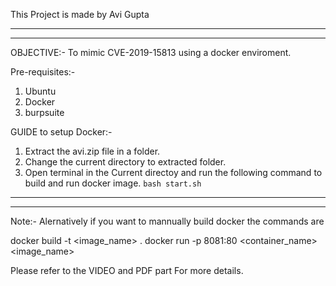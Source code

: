 This Project is made by Avi Gupta 

-----------------------------------------------------------------------------
-----------------------------------------------------------------------------

OBJECTIVE:- To mimic CVE-2019-15813 using a docker enviroment.

Pre-requisites:-
1. Ubuntu 
2. Docker 
3. burpsuite


GUIDE to setup Docker:-

1. Extract the avi.zip file in a folder.
2. Change the current directory to extracted folder.
3. Open terminal in the Current directoy and run the following command to build and run docker image.
	`bash start.sh`


-----------------------------------------------------------------------------
-----------------------------------------------------------------------------
Note:- Alernatively if you want to mannually build docker the commands are 

docker build -t <image_name> .
docker run -p 8081:80 <container_name> <image_name>

Please refer to the VIDEO and PDF part For more details.


